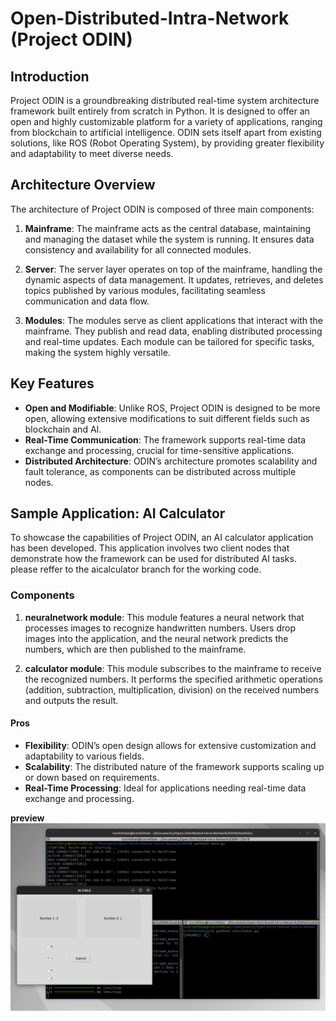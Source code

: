 # Open-Distributed-Intra-Network (Project ODIN)

## Introduction

Project ODIN is a groundbreaking distributed real-time system architecture framework built entirely from scratch in Python. It is designed to offer an open and highly customizable platform for a variety of applications, ranging from blockchain to artificial intelligence. ODIN sets itself apart from existing solutions, like ROS (Robot Operating System), by providing greater flexibility and adaptability to meet diverse needs.

## Architecture Overview

The architecture of Project ODIN is composed of three main components:

1. **Mainframe**: The mainframe acts as the central database, maintaining and managing the dataset while the system is running. It ensures data consistency and availability for all connected modules.

2. **Server**: The server layer operates on top of the mainframe, handling the dynamic aspects of data management. It updates, retrieves, and deletes topics published by various modules, facilitating seamless communication and data flow.

3. **Modules**: The modules serve as client applications that interact with the mainframe. They publish and read data, enabling distributed processing and real-time updates. Each module can be tailored for specific tasks, making the system highly versatile.

## Key Features

- **Open and Modifiable**: Unlike ROS, Project ODIN is designed to be more open, allowing extensive modifications to suit different fields such as blockchain and AI.
- **Real-Time Communication**: The framework supports real-time data exchange and processing, crucial for time-sensitive applications.
- **Distributed Architecture**: ODIN’s architecture promotes scalability and fault tolerance, as components can be distributed across multiple nodes.

## Sample Application: AI Calculator

To showcase the capabilities of Project ODIN, an AI calculator application has been developed. This application involves two client nodes that demonstrate how the framework can be used for distributed AI tasks. please reffer to the aicalculator branch for the working code.

### Components

1. **neuralnetwork module**: This module features a neural network that processes images to recognize handwritten numbers. Users drop images into the application, and the neural network predicts the numbers, which are then published to the mainframe.

2. **calculator module**: This module subscribes to the mainframe to receive the recognized numbers. It performs the specified arithmetic operations (addition, subtraction, multiplication, division) on the received numbers and outputs the result.



#### Pros

- **Flexibility**: ODIN’s open design allows for extensive customization and adaptability to various fields.
- **Scalability**: The distributed nature of the framework supports scaling up or down based on requirements.
- **Real-Time Processing**: Ideal for applications needing real-time data exchange and processing.

**preview**
![ai calculator](ODIN/img/image.png)